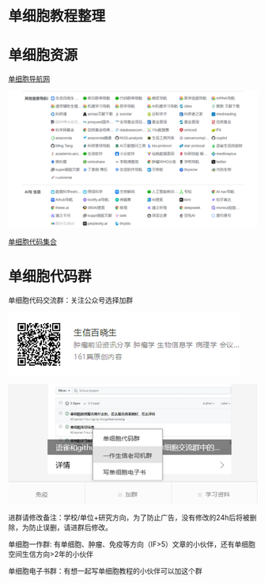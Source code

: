 # 单细胞教程整理
# 单细胞资源
[单细胞导航网](https://www.xiaolvji.com/u/taoxiangjiang)

![](./images/3927661231900.png)


[单细胞代码集合](https://singlecell.yuque.com/aie23e/py2iea)


# 单细胞代码群                

单细胞代码交流群：关注公众号选择加群

![](./images/4402656266900.png)

![](./images/296285142039500.png)



进群请修改备注：学校/单位+研究方向，为了防止广告，没有修改的24h后将被删除，为防止误删，请进群后修改。

 单细胞一作群: 有单细胞、肿瘤、免疫等方向（IF>5）文章的小伙伴，还有单细胞 空间生信方向>2年的小伙伴

单细胞电子书群：有想一起写单细胞教程的小伙伴可以加这个群

```{tableofcontents}
```
